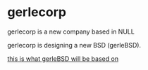 # gerlecorp
gerlecorp is a new company based in NULL

gerlecorp is designing a new BSD (gerleBSD).

[this is what gerleBSD will be based on](https://netbsd.org)
